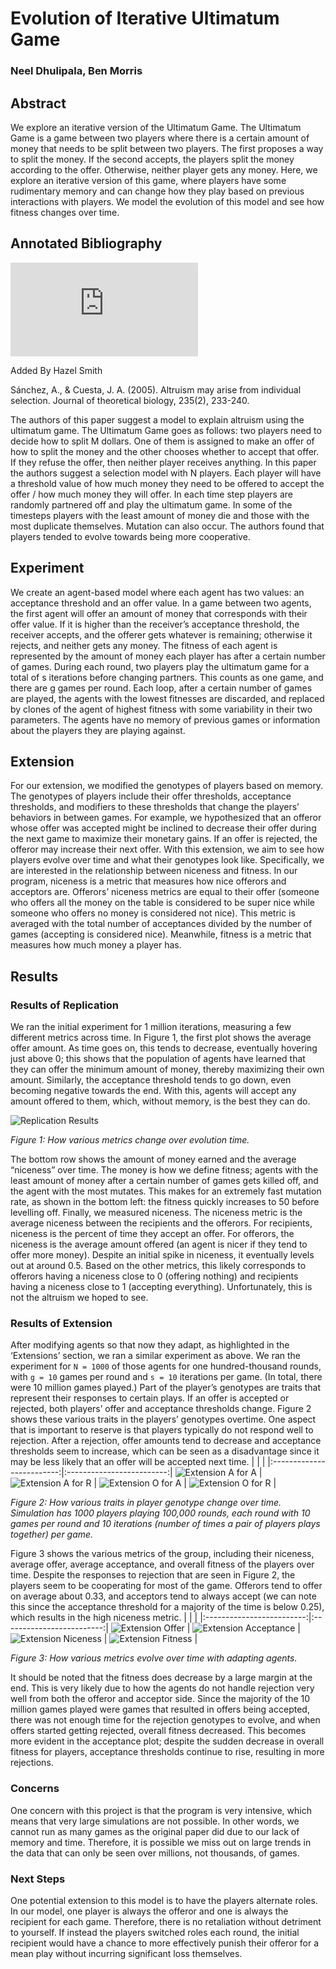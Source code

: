 # Evolution of Iterative Ultimatum Game

### Neel Dhulipala, Ben Morris

## Abstract

We explore an iterative version of the Ultimatum Game. The Ultimatum Game is a game between two players where there is a certain amount of money that needs to be split between two players. The first proposes a way to split the money. If the second accepts, the players split the money according to the offer. Otherwise, neither player gets any money. Here, we explore an iterative version of this game, where players have some rudimentary memory and can change how they play based on previous interactions with players. We model the evolution of this model and see how fitness changes over time.

## Annotated Bibliography

![Altruism may arise from individual selection](https://arxiv.org/pdf/q-bio/0403023.pdf)

Added By Hazel Smith

Sánchez, A., & Cuesta, J. A. (2005). Altruism may arise from individual selection. Journal of theoretical biology, 235(2), 233-240.

The authors of this paper suggest a model to explain altruism using the ultimatum game. The Ultimatum Game goes as follows: two players need to decide how to split M dollars. One of them is assigned to make an offer of how to split the money and the other chooses whether to accept that offer. If they refuse the offer, then neither player receives anything. In this paper the authors suggest a selection model with N players. Each player will have a threshold value of how much money they need to be offered to accept the offer / how much money they will offer. In each time step players are randomly partnered off and play the ultimatum game. In some of the timesteps players with the least amount of money die and those with the most duplicate themselves. Mutation can also occur. The authors found that players tended to evolve towards being more cooperative.
## Experiment
We create an agent-based model where each agent has two values: an acceptance threshold and an offer value. In a game between two agents, the first agent will offer an amount of money that corresponds with their offer value. If it is higher than the receiver’s acceptance threshold, the receiver accepts, and the offerer gets whatever is remaining; otherwise it rejects, and neither gets any money. The fitness of each agent is represented by the amount of money each player has after a certain number of games. During each round, two players play the ultimatum game for a total of s iterations before changing partners. This counts as one game, and there are g games per round. Each loop, after a certain number of games are played, the agents with the lowest fitnesses are discarded, and replaced by clones of the agent of highest fitness with some variability in their two parameters. The agents have no memory of previous games or information about the players they are playing against.
## Extension
For our extension, we modified the genotypes of players based on memory. The genotypes of players include their offer thresholds, acceptance thresholds, and modifiers to these thresholds that change the players’ behaviors in between games. For example, we hypothesized that an offeror whose offer was accepted might be inclined to decrease their offer during the next game to maximize their monetary gains. If an offer is rejected, the offeror may increase their next offer. With this extension, we aim to see how players evolve over time and what their genotypes look like.
Specifically, we are interested in the relationship between niceness and fitness. In our program, niceness is a metric that measures how nice offerors and acceptors are. Offerors’ niceness metrics are equal to their offer (someone who offers all the money on the table is considered to be super nice while someone who offers no money is considered not nice). This metric is averaged with the total number of acceptances divided by the number of games (accepting is considered nice). Meanwhile, fitness is a metric that measures how much money a player has.
## Results
### Results of Replication
We ran the initial experiment for 1 million iterations, measuring a few different metrics across time. In Figure 1, the first plot shows the average offer amount. As time goes on, this tends to decrease, eventually hovering just above 0; this shows that the population of agents have learned that they can offer the minimum amount of money, thereby maximizing their own amount. Similarly, the acceptance threshold tends to go down, even becoming negative towards the end. With this, agents will accept any amount offered to them, which, without memory, is the best they can do.

![Replication Results](imgs/replicacation_results.png)

*Figure 1: How various metrics change over evolution time.*

The bottom row shows the amount of money earned and the average “niceness” over time. The money is how we define fitness; agents with the least amount of money after a certain number of games gets killed off, and the agent with the most mutates. This makes for an extremely fast mutation rate, as shown in the bottom left: the fitness quickly increases to 50 before levelling off. Finally, we measured niceness. The niceness metric is the average niceness between the recipients and the offerors. For recipients, niceness is the percent of time they accept an offer. For offerors, the niceness is the average amount offered (an agent is nicer if they tend to offer more money). Despite an initial spike in niceness, it eventually levels out at around 0.5. Based on the other metrics, this likely corresponds to offerors having a niceness close to 0 (offering nothing) and recipients having a niceness close to 1 (accepting everything). Unfortunately, this is not the altruism we hoped to see.
### Results of Extension
After modifying agents so that now they adapt, as highlighted in the ‘Extensions’ section, we ran a similar experiment as above. We ran the experiment for `N = 1000` of those agents for one hundred-thousand rounds, with `g = 10` games per round and `s = 10` iterations per game. (In total, there were 10 million games played.) Part of the player’s genotypes are traits that represent their responses to certain plays. If an offer is accepted or rejected, both players’ offer and acceptance thresholds change. Figure 2 shows these various traits in the players’ genotypes overtime. One aspect that is important to reserve is that players typically do not respond well to rejection. After a rejection, offer amounts tend to decrease and acceptance thresholds seem to increase, which can be seen as a disadvantage since it may be less likely that an offer will be accepted next time.
| | |
|:-------------------------:|:-------------------------:|
![Extension A for A](https://github.com/ndhulipala1/ultimatum-game/blob/main/reports/imgs/Extension_A_from_A.png) | ![Extension A for R](https://github.com/ndhulipala1/ultimatum-game/blob/main/reports/imgs/Extension_A_from_R.png) |
![Extension O for A](https://github.com/ndhulipala1/ultimatum-game/blob/main/reports/imgs/Extension_O_from_A.png) | ![Extension O for R](https://github.com/ndhulipala1/ultimatum-game/blob/main/reports/imgs/Extension_O_from_R.png) |

*Figure 2: How various traits in player genotype change over time. Simulation has 1000 players playing 100,000 rounds, each round with 10 games per round and 10 iterations (number of times a pair of players plays together) per game.*

Figure 3 shows the various metrics of the group, including their niceness, average offer, average acceptance, and overall fitness of the players over time. Despite the responses to rejection that are seen in Figure 2, the players seem to be cooperating for most of the game. Offerors tend to offer on average about 0.33, and acceptors tend to always accept (we can note this since the acceptance threshold for a majority of the time is below 0.25), which results in the high niceness metric.
| | |
|:-------------------------:|:-------------------------:|
![Extension Offer](https://github.com/ndhulipala1/ultimatum-game/blob/main/reports/imgs/Extension_Offer.png) | ![Extension Acceptance](https://github.com/ndhulipala1/ultimatum-game/blob/main/reports/imgs/Extension_Acceptance.png) |
![Extension Niceness](https://github.com/ndhulipala1/ultimatum-game/blob/main/reports/imgs/Extension_Niceness.png) | ![Extension Fitness](https://github.com/ndhulipala1/ultimatum-game/blob/main/reports/imgs/Extension_Fitness.png) |

*Figure 3: How various metrics evolve over time with adapting agents.*

It should be noted that the fitness does decrease by a large margin at the end. This is very likely due to how the agents do not handle rejection very well from both the offeror and acceptor side. Since the majority of the 10 million games played were games that resulted in offers being accepted, there was not enough time for the rejection genotypes to evolve, and when offers started getting rejected, overall fitness decreased. This becomes more evident in the acceptance plot; despite the sudden decrease in overall fitness for players, acceptance thresholds continue to rise, resulting in more rejections.

### Concerns
One concern with this project is that the program is very intensive, which means that very large simulations are not possible. In other words, we cannot run as many games as the original paper did due to our lack of memory and time. Therefore, it is possible we miss out on large trends in the data that can only be seen over millions, not thousands, of games.
### Next Steps
One potential extension to this model is to have the players alternate roles. In our model, one player is always the offeror and one is always the recipient for each game. Therefore, there is no retaliation without detriment to yourself. If instead the players switched roles each round, the initial recipient would have a chance to more effectively punish their offeror for a mean play without incurring significant loss themselves.
